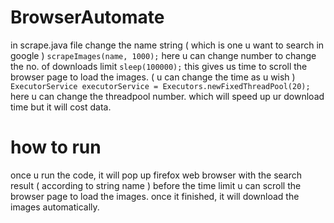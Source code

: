 # BrowserAutomate

in scrape.java file change the name string ( which is one u want to search in google )
`scrapeImages(name, 1000);` here u can change number to change the no. of downloads limit
`sleep(100000);` this gives us time to scroll the browser page to load the images. ( u can change the time as u wish )
`ExecutorService executorService = Executors.newFixedThreadPool(20);` here u can change the threadpool number. which will speed up ur download time but it will cost data.

# how to run

once u run the code, it will pop up firefox web browser with the search result ( according to string name )
before the time limit u can scroll the browser page to load the images.
once it finished, it will download the images automatically.
